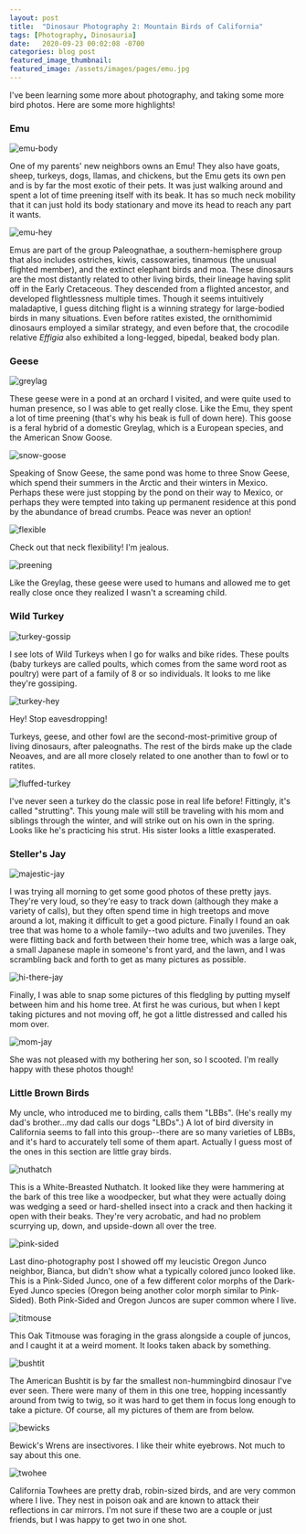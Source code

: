 ```yaml
---
layout: post
title:  "Dinosaur Photography 2: Mountain Birds of California"
tags: [Photography, Dinosauria]
date:   2020-09-23 00:02:08 -0700
categories: blog post
featured_image_thumbnail:
featured_image: /assets/images/pages/emu.jpg
---
```


I've been learning some more about photography, and taking some more bird photos.  Here are some more highlights!

### Emu
![emu-body](/assets/images/posts/emu-body.jpg)

One of my parents' new neighbors owns an Emu! They also have goats, sheep, turkeys, dogs, llamas, and chickens, but the Emu gets its own pen and is by far the most exotic of their pets.  It was just walking around and spent a lot of time preening itself with its beak.  It has so much neck mobility that it can just hold its body stationary and move its head to reach any part it wants.

![emu-hey](/assets/images/posts/emu-hey.jpg)

Emus are part of the group Paleognathae, a southern-hemisphere group that also includes ostriches, kiwis, cassowaries, tinamous (the unusual flighted member), and the extinct elephant birds and moa.  These dinosaurs are the most distantly related to other living birds, their lineage having split off in the Early Cretaceous.  They descended from a flighted ancestor, and developed flightlessness multiple times.  Though it seems intuitively maladaptive, I guess ditching flight is a winning strategy for large-bodied birds in many situations.  Even before ratites existed, the ornithomimid dinosaurs employed a similar strategy, and even before that, the crocodile relative *Effigia* also exhibited a long-legged, bipedal, beaked body plan.

### Geese
![greylag](/assets/images/posts/greylag.jpg)

These geese were in a pond at an orchard I visited, and were quite used to human presence, so I was able to get really close.  Like the Emu, they spent a lot of time preening (that's why his beak is full of down here).  This goose is a feral hybrid of a domestic Greylag, which is a European species, and the American Snow Goose.

![snow-goose](/assets/images/posts/swimming.jpg)

Speaking of Snow Geese, the same pond was home to three Snow Geese, which spend their summers in the Arctic and their winters in Mexico.  Perhaps these were just stopping by the pond on their way to Mexico, or perhaps they were tempted into taking up permanent residence at this pond by the abundance of bread crumbs.  Peace was never an option!

![flexible](/assets/images/posts/flexible.jpg)

Check out that neck flexibility!  I'm jealous.

![preening](/assets/images/posts/preening.jpg)

Like the Greylag, these geese were used to humans and allowed me to get really close once they realized I wasn't a screaming child.

### Wild Turkey
![turkey-gossip](/assets/images/posts/turkey-gossip.jpg)

I see lots of Wild Turkeys when I go for walks and bike rides.  These poults (baby turkeys are called poults, which comes from the same word root as poultry) were part of a family of 8 or so individuals.  It looks to me like they're gossiping.

![turkey-hey](/assets/images/posts/turkey-hey.jpg)

Hey! Stop eavesdropping!

Turkeys, geese, and other fowl are the second-most-primitive group of living dinosaurs, after paleognaths.  The rest of the birds make up the clade Neoaves, and are all more closely related to one another than to fowl or to ratites.

![fluffed-turkey](/assets/images/posts/fluffed-turkey.jpg)

I've never seen a turkey do the classic pose in real life before!  Fittingly, it's called "strutting".  This young male will still be traveling with his mom and siblings through the winter, and will strike out on his own in the spring.  Looks like he's practicing his strut.  His sister looks a little exasperated.

### Steller's Jay
![majestic-jay](/assets/images/posts/majestic.jpg)

I was trying all morning to get some good photos of these pretty jays.  They're very loud, so they're easy to track down (although they make a variety of calls), but they often spend time in high treetops and move around a lot, making it difficult to get a good picture.  Finally I found an oak tree that was home to a whole family--two adults and two juveniles.  They were flitting back and forth between their home tree, which was a large oak, a small Japanese maple in someone's front yard, and the lawn, and I was scrambling back and forth to get as many pictures as possible.

![hi-there-jay](/assets/images/posts/hi-there.jpg)

Finally, I was able to snap some pictures of this fledgling by putting myself between him and his home tree.  At first he was curious, but when I kept taking pictures and not moving off, he got a little distressed and called his mom over.

![mom-jay](/assets/images/posts/mom-not-pleased.jpg)

She was not pleased with my bothering her son, so I scooted.  I'm really happy with these photos though!

### Little Brown Birds

My uncle, who introduced me to birding, calls them "LBBs".  (He's really my dad's brother...my dad calls our dogs "LBDs".)  A lot of bird diversity in California seems to fall into this group--there are so many varieties of LBBs, and it's hard to accurately tell some of them apart.  Actually I guess most of the ones in this section are little gray birds.

![nuthatch](/assets/images/posts/nuthatch.jpg)

This is a White-Breasted Nuthatch.  It looked like they were hammering at the bark of this tree like a woodpecker, but what they were actually doing was wedging a seed or hard-shelled insect into a crack and then hacking it open with their beaks.  They're very acrobatic, and had no problem scurrying up, down, and upside-down all over the tree.

![pink-sided](/assets/images/posts/pink-sided.jpg)

Last dino-photography post I showed off my leucistic Oregon Junco neighbor, Bianca, but didn't show what a typically colored junco looked like.  This is a Pink-Sided Junco, one of a few different color morphs of the Dark-Eyed Junco species (Oregon being another color morph similar to Pink-Sided).  Both Pink-Sided and Oregon Juncos are super common where I live.

![titmouse](/assets/images/posts/sassy-titmouse.jpg)

This Oak Titmouse was foraging in the grass alongside a couple of juncos, and I caught it at a weird moment.  It looks taken aback by something.

![bushtit](/assets/images/posts/bushtit.jpg)

The American Bushtit is by far the smallest non-hummingbird dinosaur I've ever seen.  There were many of them in this one tree, hopping incessantly around from twig to twig, so it was hard to get them in focus long enough to take a picture.  Of course, all my pictures of them are from below.

![bewicks](/assets/images/posts/bewick's.jpg)

Bewick's Wrens are insectivores.  I like their white eyebrows.  Not much to say about this one.

![twohee](/assets/images/posts/twohee.jpg)

California Towhees are pretty drab, robin-sized birds, and are very common where I live.  They nest in poison oak and are known to attack their reflections in car mirrors.  I'm not sure if these two are a couple or just friends, but I was happy to get two in one shot.